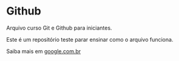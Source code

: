 # Github

Arquivo curso Git e Github para iniciantes.

Este é um repositório teste parar ensinar como o arquivo funciona.

Saiba mais em [google.com.br](www.google.com.br)
